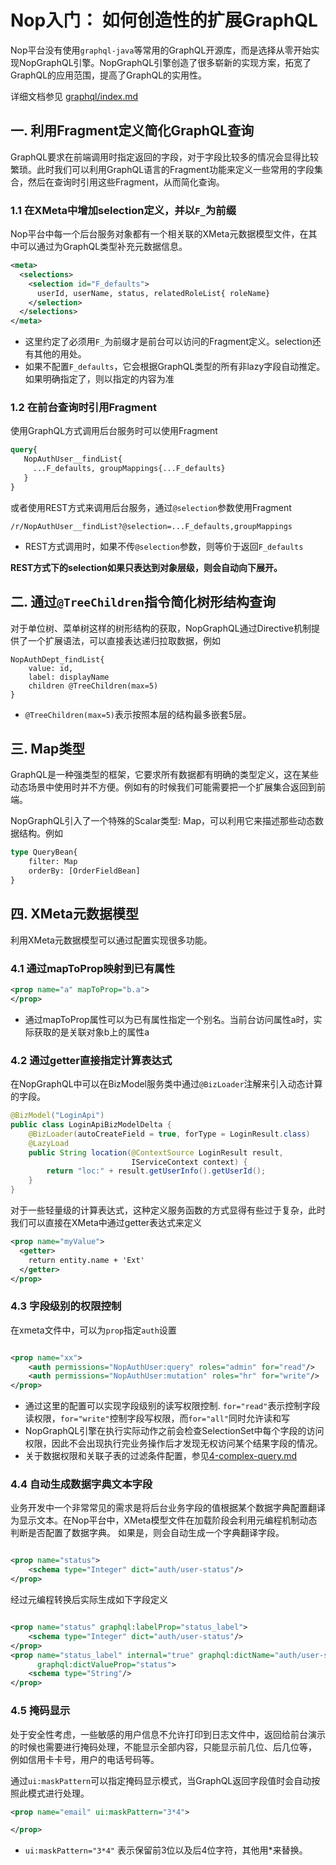 # Nop入门： 如何创造性的扩展GraphQL

Nop平台没有使用`graphql-java`等常用的GraphQL开源库，而是选择从零开始实现NopGraphQL引擎。NopGraphQL引擎创造了很多崭新的实现方案，拓宽了GraphQL的应用范围，提高了GraphQL的实用性。

详细文档参见 [graphql/index.md](../../dev-guide/graphql/index.md)

## 一. 利用Fragment定义简化GraphQL查询

GraphQL要求在前端调用时指定返回的字段，对于字段比较多的情况会显得比较繁琐。此时我们可以利用GraphQL语言的Fragment功能来定义一些常用的字段集合，然后在查询时引用这些Fragment，从而简化查询。

### 1.1 在XMeta中增加selection定义，并以`F_`为前缀

Nop平台中每一个后台服务对象都有一个相关联的XMeta元数据模型文件，在其中可以通过为GraphQL类型补充元数据信息。

```xml
<meta>
  <selections>
    <selection id="F_defaults">
      userId, userName, status, relatedRoleList{ roleName}
    </selection>
  </selections>
</meta>
```

* 这里约定了必须用`F_`为前缀才是前台可以访问的Fragment定义。selection还有其他的用处。
* 如果不配置`F_defaults`，它会根据GraphQL类型的所有非lazy字段自动推定。如果明确指定了，则以指定的内容为准

### 1.2 在前台查询时引用Fragment

使用GraphQL方式调用后台服务时可以使用Fragment

```graphql
query{
   NopAuthUser__findList{
     ...F_defaults, groupMappings{...F_defaults}
   }
}
```

或者使用REST方式来调用后台服务，通过`@selection`参数使用Fragment

```
/r/NopAuthUser__findList?@selection=...F_defaults,groupMappings
```

* REST方式调用时，如果不传`@selection`参数，则等价于返回`F_defaults`

**REST方式下的selection如果只表达到对象层级，则会自动向下展开。**

## 二. 通过`@TreeChildren`指令简化树形结构查询

对于单位树、菜单树这样的树形结构的获取，NopGraphQL通过Directive机制提供了一个扩展语法，可以直接表达递归拉取数据，例如

```
NopAuthDept_findList{
    value: id,
    label: displayName
    children @TreeChildren(max=5)
}
```

* `@TreeChildren(max=5)`表示按照本层的结构最多嵌套5层。

## 三. Map类型

GraphQL是一种强类型的框架，它要求所有数据都有明确的类型定义，这在某些动态场景中使用时并不方便。例如有的时候我们可能需要把一个扩展集合返回到前端。

NopGraphQL引入了一个特殊的Scalar类型: Map，可以利用它来描述那些动态数据结构。例如

```graphql
type QueryBean{
    filter: Map
    orderBy: [OrderFieldBean]
}
```

## 四. XMeta元数据模型

利用XMeta元数据模型可以通过配置实现很多功能。

### 4.1 通过mapToProp映射到已有属性

```xml
<prop name="a" mapToProp="b.a">
</prop>
```

* 通过mapToProp属性可以为已有属性指定一个别名。当前台访问属性a时，实际获取的是关联对象b上的属性a

### 4.2 通过getter直接指定计算表达式

在NopGraphQL中可以在BizModel服务类中通过`@BizLoader`注解来引入动态计算的字段。

```java
@BizModel("LoginApi")
public class LoginApiBizModelDelta {
    @BizLoader(autoCreateField = true, forType = LoginResult.class)
    @LazyLoad
    public String location(@ContextSource LoginResult result,
                           IServiceContext context) {
        return "loc:" + result.getUserInfo().getUserId();
    }
}
```

对于一些轻量级的计算表达式，这种定义服务函数的方式显得有些过于复杂，此时我们可以直接在XMeta中通过getter表达式来定义

```xml
<prop name="myValue">
  <getter>
    return entity.name + 'Ext'
  </getter>
</prop>
```

### 4.3 字段级别的权限控制

在xmeta文件中，可以为`prop`指定`auth`设置

```xml

<prop name="xx">
    <auth permissions="NopAuthUser:query" roles="admin" for="read"/>
    <auth permissions="NopAuthUser:mutation" roles="hr" for="write"/>
</prop>
```

* 通过这里的配置可以实现字段级别的读写权限控制. `for="read"`表示控制字段读权限，`for="write"`控制字段写权限，而`for="all"`同时允许读和写
* NopGraphQL引擎在执行实际动作之前会检查SelectionSet中每个字段的访问权限，因此不会出现执行完业务操作后才发现无权访问某个结果字段的情况。
* 关于数据权限和关联子表的过滤条件配置，参见[4-complex-query.md](4-complex-query.md)

### 4.4 自动生成数据字典文本字段
业务开发中一个非常常见的需求是将后台业务字段的值根据某个数据字典配置翻译为显示文本。在Nop平台中，XMeta模型文件在加载阶段会利用元编程机制动态判断是否配置了数据字典。
如果是，则会自动生成一个字典翻译字段。

```xml

<prop name="status">
    <schema type="Integer" dict="auth/user-status"/>
</prop>
```
经过元编程转换后实际生成如下字段定义

```xml

<prop name="status" graphql:labelProp="status_label">
    <schema type="Integer" dict="auth/user-status"/>
</prop>
<prop name="status_label" internal="true" graphql:dictName="auth/user-status"
      graphql:dictValueProp="status">
    <schema type="String"/>
</prop>
```

### 4.5 掩码显示
处于安全性考虑，一些敏感的用户信息不允许打印到日志文件中，返回给前台演示的时候也需要进行掩码处理，不能显示全部内容，只能显示前几位、后几位等，
例如信用卡卡号，用户的电话号码等。

通过`ui:maskPattern`可以指定掩码显示模式，当GraphQL返回字段值时会自动按照此模式进行处理。

```xml
<prop name="email" ui:maskPattern="3*4">

</prop>
```

* `ui:maskPattern="3*4"` 表示保留前3位以及后4位字符，其他用\*来替换。

